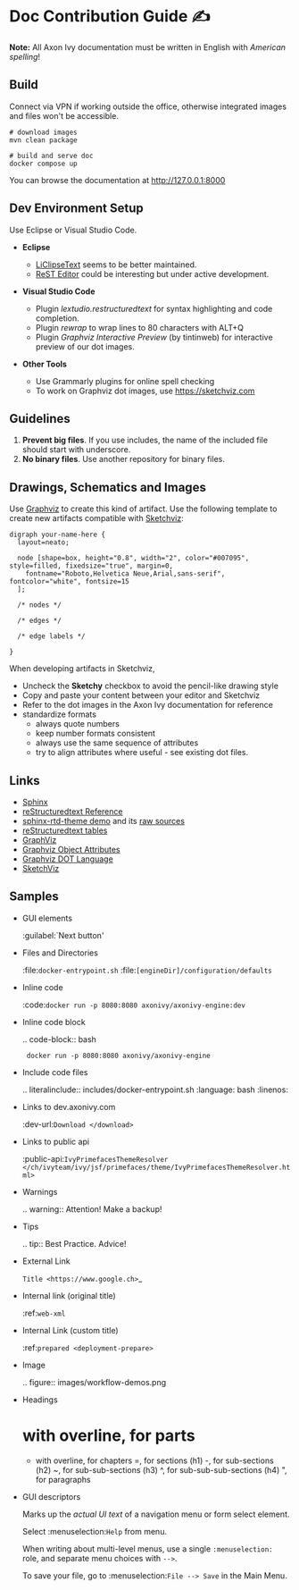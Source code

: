 # Doc Contribution Guide ✍️

**Note:** All Axon Ivy documentation must be written in English with *American spelling*!

## Build

Connect via VPN if working outside the office, 
otherwise integrated images and files won't be accessible.

    # download images
    mvn clean package

    # build and serve doc
    docker compose up

You can browse the documentation at http://127.0.0.1:8000


## Dev Environment Setup

Use Eclipse or Visual Studio Code.

* **Eclipse**
    * [LiClipseText](https://marketplace.eclipse.org/content/liclipsetext)
      seems to be better maintained.
    * [ReST Editor](https://marketplace.eclipse.org/content/rest-editor)
      could be interesting but under active development.

* **Visual Studio Code**
    * Plugin *lextudio.restructuredtext* for syntax highlighting and code completion.
    * Plugin *rewrap* to wrap lines to 80 characters with ALT+Q
    * Plugin *Graphviz Interactive Preview* (by tintinweb) for interactive preview of our dot images.

* **Other Tools**
    * Use Grammarly plugins for online spell checking 
    * To work on Graphviz dot images, use https://sketchviz.com


## Guidelines

1. **Prevent big files**. If you use includes, the name of the included file should start with underscore.
2. **No binary files**. Use another repository for binary files.


## Drawings, Schematics and Images

Use [Graphviz](https://www.graphviz.org) to create this kind of artifact.
Use the following template to create new artifacts compatible with [Sketchviz](https://sketchviz.org):

    digraph your-name-here {
      layout=neato;

      node [shape=box, height="0.8", width="2", color="#007095", style=filled, fixedsize="true", margin=0, 
        fontname="Roboto,Helvetica Neue,Arial,sans-serif", fontcolor="white", fontsize=15
      ]; 
      
      /* nodes */
      
      /* edges */

      /* edge labels */

    }

When developing artifacts in Sketchviz,

- Uncheck the **Sketchy** checkbox to avoid the pencil-like drawing style
- Copy and paste your content between your editor and Sketchviz
- Refer to the dot images in the Axon Ivy documentation for reference
- standardize formats 
  - always quote numbers
  - keep number formats consistent
  - always use the same sequence of attributes
  - try to align attributes where useful - see existing dot files.


## Links

* [Sphinx](https://www.sphinx-doc.org/)
* [reStructuredtext Reference](http://www.sphinx-doc.org/en/master/usage/restructuredtext/index.html)
* [sphinx-rtd-theme demo](https://sphinx-rtd-theme.readthedocs.io/en/latest/demo/demo.html) and its [raw sources](https://raw.githubusercontent.com/rtfd/sphinx_rtd_theme/master/docs/demo/demo.rst)
* [reStructuredtext tables](https://rest-sphinx-memo.readthedocs.io/en/latest/ReST.html#tables)
* [GraphViz](http://graphviz.org)
* [Graphviz Object Attributes](http://graphviz.org/doc/info/attrs.html)
* [Graphviz DOT Language](http://graphviz.org/doc/info/lang.html)
* [SketchViz](https://sketchviz.com)


## Samples

- GUI elements

	:guilabel:`Next button'

- Files and Directories

	:file:`docker-entrypoint.sh`
	:file:`[engineDir]/configuration/defaults`

- Inline code

	:code:`docker run -p 8080:8080 axonivy/axonivy-engine:dev`

- Inline code block

	.. code-block:: bash
       
       docker run -p 8080:8080 axonivy/axonivy-engine

- Include code files

	.. literalinclude:: includes/docker-entrypoint.sh
       :language: bash
       :linenos:

- Links to dev.axonivy.com

	:dev-url:`Download </download>`

- Links to public api

	:public-api:`IvyPrimefacesThemeResolver </ch/ivyteam/ivy/jsf/primefaces/theme/IvyPrimefacesThemeResolver.html>`

- Warnings

	.. warning:: Attention! Make a backup!

- Tips

	.. tip:: Best Practice. Advice!

- External Link

	`Title <https://www.google.ch>`_ 

- Internal link (original title)

	:ref:`web-xml`

- Internal Link (custom title)

	:ref:`prepared <deployment-prepare>`

- Image

	.. figure:: images/workflow-demos.png

- Headings  

	# with overline, for parts
    * with overline, for chapters
    =, for sections (h1)
    -, for sub-sections (h2)
    ~, for sub-sub-sections (h3)
    ^, for sub-sub-sub-sections (h4)
    ", for paragraphs

- GUI descriptors

  Marks up the *actual UI text* of a navigation menu or form select element.
  
    Select :menuselection:`Help` from menu.

  When writing about multi-level menus, use a single ``:menuselection:`` role, and separate menu choices with ``-->``.

    To save your file, go to :menuselection:`File --> Save` in the Main Menu.

